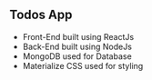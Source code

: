 ## Todos App
* Front-End built using ReactJs
* Back-End built using NodeJs
* MongoDB used for Database
* Materialize CSS used for styling
